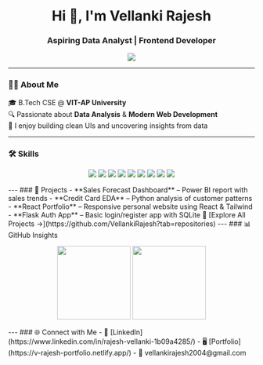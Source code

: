 <h1 align="center">Hi 👋, I'm Vellanki Rajesh</h1>
<h3 align="center">Aspiring Data Analyst | Frontend Developer</h3>

<p align="center">
  <img src="https://readme-typing-svg.herokuapp.com?lines=Data+Driven.+Design+Focused.+Always+Learning." />
</p>

---

### 👨‍💻 About Me

🎓 B.Tech CSE @ **VIT-AP University**  
🔍 Passionate about **Data Analysis** & **Modern Web Development**  
🚀 I enjoy building clean UIs and uncovering insights from data  

---

### 🛠️ Skills

<p align="center">
  <img src="https://img.shields.io/badge/Python-3670A0?style=for-the-badge&logo=python&logoColor=white"/>
  <img src="https://img.shields.io/badge/Java-ED8B00?style=for-the-badge&logo=openjdk&logoColor=white"/>
  <img src="https://img.shields.io/badge/SQL-005C84?style=for-the-badge&logo=mysql&logoColor=white"/>
  <img src="https://img.shields.io/badge/HTML5-E34F26?style=for-the-badge&logo=html5&logoColor=white"/>
  <img src="https://img.shields.io/badge/CSS3-1572B6?style=for-the-badge&logo=css3&logoColor=white"/>
  <img src="https://img.shields.io/badge/JavaScript-F7DF1E?style=for-the-badge&logo=javascript&logoColor=black"/>
  <img src="https://img.shields.io/badge/React-20232A?style=for-the-badge&logo=react&logoColor=61DAFB"/>
  <img src="https://img.shields.io/badge/Flask-000000?style=for-the-badge&logo=flask&logoColor=white"/>
  <img src="https://img.shields.io/badge/Power%20BI-F2C811?style=for-the-badge&logo=powerbi&logoColor=black"/>
</p>
---
### 📌 Projects
- **Sales Forecast Dashboard** – Power BI report with sales trends  
- **Credit Card EDA** – Python analysis of customer patterns  
- **React Portfolio** – Responsive personal website using React & Tailwind  
- **Flask Auth App** – Basic login/register app with SQLite
🧠 [Explore All Projects →](https://github.com/VellankiRajesh?tab=repositories)
---
### 📊 GitHub Insights
<p align="center">
  <img src="https://github-readme-stats.vercel.app/api/top-langs/?username=VellankiRajesh&layout=compact&theme=radical" height="150"/>
  <img src="https://github-readme-stats.vercel.app/api?username=VellankiRajesh&show_icons=true&theme=radical" height="150"/>
</p>
---
### 🌐 Connect with Me
- 💼 [LinkedIn](https://www.linkedin.com/in/rajesh-vellanki-1b09a4285/)  
- 🖥️ [Portfolio](https://v-rajesh-portfolio.netlify.app/)  
- 📧 vellankirajesh2004@gmail.com
